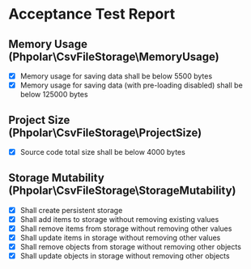 # Acceptance Test Report

## Memory Usage (Phpolar\CsvFileStorage\MemoryUsage)

- [x] Memory usage for saving data shall be below 5500 bytes
- [x] Memory usage for saving data (with pre-loading disabled) shall be below 125000 bytes

## Project Size (Phpolar\CsvFileStorage\ProjectSize)

- [x] Source code total size shall be below 4000 bytes

## Storage Mutability (Phpolar\CsvFileStorage\StorageMutability)

- [x] Shall create persistent storage
- [x] Shall add items to storage without removing existing values
- [x] Shall remove items from storage without removing other values
- [x] Shall update items in storage without removing other values
- [x] Shall remove objects from storage without removing other objects
- [x] Shall update objects in storage without removing other objects
